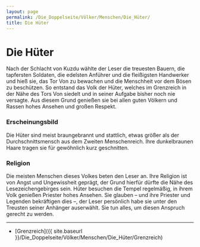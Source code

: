 ```yaml
---
layout: page
permalink: /Die_Doppelseite/Völker/Menschen/Die_Hüter/
title: Die Hüter
---
```


# Die Hüter

Nach der Schlacht von Kuzdu wählte der Leser die treuesten Bauern, die tapfersten Soldaten, die edelsten Anführer und die fleißigsten Handwerker und hieß sie, das Tor Von zu bewachen und die Menschheit vor dem Bösen zu beschützen. So entstand das Volk der Hüter, welches im Grenzreich in der Nähe des Tors Von siedelt und in seiner Aufgabe bisher noch nie versagte. Aus diesem Grund genießen sie bei allen guten Völkern und Rassen hohes Ansehen und großen Respekt.

### Erscheinungsbild

Die Hüter sind meist braungebrannt und stattlich, etwas größer als der Durchschnittsmensch aus dem Zweiten Menschenreich. Ihre dunkelbraunen Haare tragen sie für gewöhnlich kurz geschnitten.

### Religion

Die meisten Menschen dieses Volkes beten den Leser an. Ihre Religion ist von Angst und Ungewissheit geprägt, der Grund hierfür dürfte die Nähe des Lesezeichengebirges sein. Hüter besuchen die Tempel regelmäßig, in ihrem Volk genießen Priester hohes Ansehen. Sie glauben &ndash; und ihre Priester und Legenden bekräftigen dies &ndash;, der Leser persönlich habe sie unter den Treusten seiner Anhänger auserwählt. Sie tun alles, um diesen Anspruch gerecht zu werden.


***
- [Grenzreich]({{ site.baseurl }}/Die_Doppelseite/Völker/Menschen/Die_Hüter/Grenzreich)

